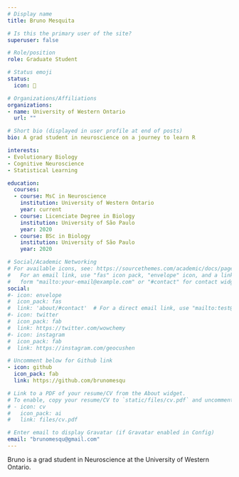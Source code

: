 ```yaml
---
# Display name
title: Bruno Mesquita

# Is this the primary user of the site?
superuser: false

# Role/position
role: Graduate Student

# Status emoji
status:
  icon: 🦖

# Organizations/Affiliations
organizations:
- name: University of Western Ontario
  url: ""

# Short bio (displayed in user profile at end of posts)
bio: A grad student in neuroscience on a journey to learn R

interests:
- Evolutionary Biology
- Cognitive Neuroscience
- Statistical Learning

education:
  courses:
  - course: MsC in Neuroscience
    institution: University of Western Ontario
    year: current
  - course: Licenciate Degree in Biology
    institution: University of São Paulo
    year: 2020
  - course: BSc in Biology
    institution: University of São Paulo
    year: 2020

# Social/Academic Networking
# For available icons, see: https://sourcethemes.com/academic/docs/page-builder/#icons
#   For an email link, use "fas" icon pack, "envelope" icon, and a link in the
#   form "mailto:your-email@example.com" or "#contact" for contact widget.
social:
#- icon: envelope
#  icon_pack: fas
#  link: 'about/#contact'  # For a direct email link, use "mailto:test@example.org".
#- icon: twitter
#  icon_pack: fab
#  link: https://twitter.com/wowchemy
#- icon: instagram
#  icon_pack: fab
#  link: https://instagram.com/geocushen

# Uncomment below for Github link
- icon: github
  icon_pack: fab
  link: https://github.com/brunomesqu

# Link to a PDF of your resume/CV from the About widget.
# To enable, copy your resume/CV to `static/files/cv.pdf` and uncomment the lines below.
# - icon: cv
#   icon_pack: ai
#   link: files/cv.pdf

# Enter email to display Gravatar (if Gravatar enabled in Config)
email: "brunomesqu@gmail.com"
---
```


Bruno is a grad student in Neuroscience at the University of Western Ontario.
